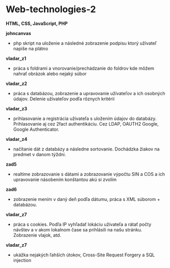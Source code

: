 # Web-technologies-2
**HTML, CSS, JavaScript, PHP**

**johncanvas** 
 - php skript na uloženie a následné zobrazenie podpisu ktorý užívateľ napíše na plátno

**vladar_z1**
 - práca s foldrami a vnorovanie/prechádzanie do foldrov kde môžem nahrať obrázok alebo nejaký súbor
 
**vladar_z2**
 - práca s databázou, zobrazenie a upravovanie užívateľov a ich osobných údajov. Delenie užívateľov podľa rôznych kritérií
 
**vladar_z3**
 - prihlasovanie a registrácia užívateľa s uložením údajov do databázy. Prihlasovanie aj cez 2fact authentikáciu. Cez LDAP, OAUTH2 Google, Google Authenticator.

**vladar_z4**
 - načítanie dát z databázy a následne sortovanie. Dochádzka žiakov na predmet v danom týždni. 

**zad5**
 - realtime zobrazovanie s dátami a zobrazovanie výpočtu SIN a COS a ich upravovanie násobením konštantou akú si zvolím

**zad6**
 - zobrazenie mením v daný deň podľa dátumu, práca s XML súborom + databázou.

**vladar_z7**
 - práca s cookies. Podľa IP vyhľadať lokáciu užívateľa a rátať počty návštev a v akom lokalnom čase sa prihlásili na našu stránku. Zobrazenie vlajok, atd. 
 
**vladar_z7**
 - ukážka nejakých ľahších útokov, Cross-Site Request Forgery a SQL injection

